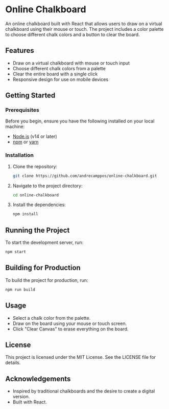 # Online Chalkboard

<!-- ![Chalkboard Preview](path_to_screenshot.png) Add a screenshot of your app here -->

An online chalkboard built with React that allows users to draw on a virtual chalkboard using their mouse or touch. The project includes a color palette to choose different chalk colors and a button to clear the board.

## Features

- Draw on a virtual chalkboard with mouse or touch input
- Choose different chalk colors from a palette
- Clear the entire board with a single click
- Responsive design for use on mobile devices

<!-- ## Demo

Check out the live demo [here](your_demo_link). -->

## Getting Started

### Prerequisites

Before you begin, ensure you have the following installed on your local machine:

- [Node.js](https://nodejs.org/) (v14 or later)
- [npm](https://www.npmjs.com/) or [yarn](https://yarnpkg.com/)

### Installation

1. Clone the repository:

   ```bash
   git clone https://github.com/andrecamppos/online-chalkboard.git
   ```

2. Navigate to the project directory:

    ```bash
    cd online-chalkboard
    ```

3. Install the dependencies:

    ```bash
    npm install
    ```

## Running the Project

To start the development server, run:

   ```bash
   npm start
   ```

## Building for Production

To build the project for production, run:

   ```bash
   npm run build
   ```

## Usage

- Select a chalk color from the palette.
- Draw on the board using your mouse or touch screen.
- Click "Clear Canvas" to erase everything on the board.

## License
This project is licensed under the MIT License. See the LICENSE file for details.

## Acknowledgements
- Inspired by traditional chalkboards and the desire to create a digital version.
- Built with React.
